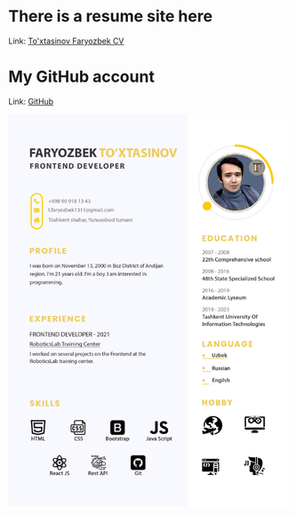 # There is a resume site here

Link: [To'xtasinov Faryozbek CV](http://toxtasinov-faryozbek-cv.netlify.app/)

# My GitHub account

Link: [GitHub](https://github.com/faryozbekTFK)

![This is an image](https://github.com/faryozbekTFK/Portfolio/blob/Resume/src/assets/images/resume.jpg)
